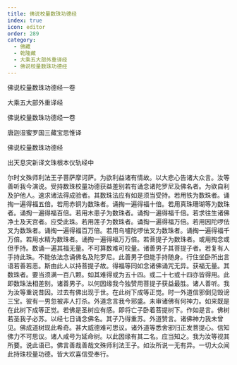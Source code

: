 ```yaml
---
title: 佛说校量数珠功德经
index: true
icon: editor
order: 289
category:
  - 佛藏
  - 乾隆藏
  - 大乘五大部外重译经
  - 佛说校量数珠功德经
---
```


佛说校量数珠功德经一卷  

大乘五大部外重译经  

佛说校量数珠功德经一卷  

唐迦湿蜜罗国三藏宝思惟译  

佛说校量数珠功德经  

出天息灾新译文珠根本仪轨经中  

尔时文殊师利法王子菩萨摩诃萨。为欲利益诸有情故。以大悲心告诸大众言。汝等善听我今演说。受持数珠校量功德获益差别若有诵念诸陀罗尼及佛名者。为欲自利及护他人。速求诸法得成验者。其数珠法应有如是须当受持。若用铁为数珠者。诵掏一遍得福五倍。若用赤铜为数珠者。诵掏一遍得福十倍。若用真珠珊瑚等为数珠者。诵掏一遍得福百倍。若用木患子为数珠者。诵掏一遍得福千倍。若求往生诸佛净土及天宫者。应受此珠。若用莲子为数珠者。诵掏一遍得福万倍。若用因陀啰佉叉为数珠者。诵掏一遍得福百万倍。若用乌嚧陀啰佉叉为数珠者。诵掏一遍得福千万倍。若用水精为数珠者。诵掏一遍得福万万倍。若菩提子为数珠者。或用掏念或但手持。数诵一遍其福无量。不可算数难可校量。诸善男子其菩提子者。若复有人手持此珠。不能依法念诵佛名及陀罗尼。此善男子但能手持随身。行住坐卧所出言语若善若恶。斯由此人以持菩提子故。得福等同如念诸佛诵咒无异。获福无量。其数珠者。要当须满一百八颗。如其难得或为五十四。或二十七或十四亦皆得用。此即数珠法相差别。诸善男子。以何因缘我今独赞用菩提子获益最胜。诸人善听。我为汝等重说昔因。过去有佛出现于世。在此树下成等正觉。时一外道信邪倒见毁谤三宝。彼有一男忽被非人打杀。外道念言我今邪盛。未审诸佛有何神力。如来既是在此树下成等正觉。若佛是圣树应有感。即将亡子卧着菩提树下。作如是言。佛树若圣我子必苏。以经七日诵念佛名。其子乃得重苏。外道赞言。诸佛神力我未曾见。佛成道树现此希奇。甚大威德难可思议。诸外道等悉舍邪归正发菩提心。信知佛力不可思议。诸人咸号为延命树。以此因缘有其二名。应当知之。我为汝等视其所要。说此语已。佛言善哉善哉文殊师利法王子。如汝所说一无有异。一切大众闻此持珠校量功德。皆大欢喜信受奉行。  
